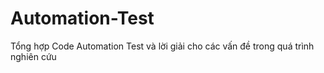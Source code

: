 # Automation-Test
Tổng hợp Code Automation Test  và lời giải cho các vấn đề trong quá trình nghiên cứu
